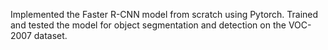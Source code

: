Implemented the Faster R-CNN model from scratch using Pytorch. Trained and tested the model for object segmentation and detection on the VOC-2007 dataset.
